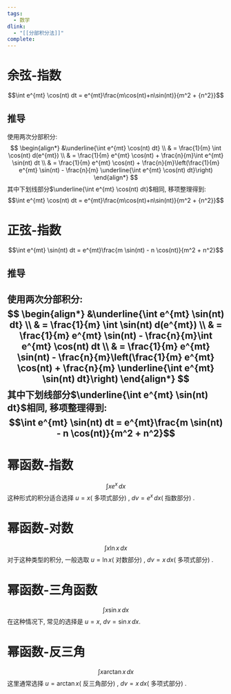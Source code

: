 ```yaml
---
tags:
  - 数学
dlink:
  - "[[分部积分法]]"
complete:
---
```

# 余弦-指数
$$\int e^{mt} \cos(nt) dt = e^{mt}\frac{m\cos(nt)+n\sin(nt)}{m^2 + {n^2}}$$
## 推导
使用两次分部积分: 
$$
\begin{align*} 
&\underline{\int e^{mt} \cos(nt) dt} \\
& = \frac{1}{m} \int \cos(nt) d(e^{mt}) \\
& = \frac{1}{m} e^{mt} \cos(nt) + \frac{n}{m}\int e^{mt} \sin(nt) dt
\\
& = \frac{1}{m} e^{mt} \cos(nt) + \frac{n}{m}\left(\frac{1}{m} e^{mt} \sin(nt) - \frac{n}{m} \underline{\int e^{mt} \cos(nt) dt}\right)
\end{align*}
$$
其中下划线部分$\underline{\int e^{mt} \cos(nt) dt}$相同, 移项整理得到: 
$$\int e^{mt} \cos(nt) dt = e^{mt}\frac{m\cos(nt)+n\sin(nt)}{m^2 + {n^2}}$$
# 正弦-指数
$$\int e^{mt} \sin(nt) dt = e^{mt}\frac{m \sin(nt) - n \cos(nt)}{m^2 + n^2}$$
## 推导
使用两次分部积分: 
$$
\begin{align*} 
&\underline{\int e^{mt} \sin(nt) dt} \\
& = \frac{1}{m} \int \sin(nt) d(e^{mt}) \\
& = \frac{1}{m} e^{mt} \sin(nt) - \frac{n}{m}\int e^{mt} \cos(nt) dt
\\
& = \frac{1}{m} e^{mt} \sin(nt) - \frac{n}{m}\left(\frac{1}{m} e^{mt} \cos(nt) + \frac{n}{m} \underline{\int e^{mt} \sin(nt) dt}\right)
\end{align*}
$$
其中下划线部分$\underline{\int e^{mt} \sin(nt) dt}$相同, 移项整理得到: 
$$\int e^{mt} \sin(nt) dt = e^{mt}\frac{m \sin(nt) - n \cos(nt)}{m^2 + n^2}$$
---
# 幂函数-指数
$$\int x e^x \, dx$$
   这种形式的积分适合选择 $u = x$( 多项式部分) , $dv = e^x \, dx$( 指数部分) . 
# 幂函数-对数 
$$\int x \ln x \, dx$$
   对于这种类型的积分, 一般选取 $u = \ln x$( 对数部分) , $dv = x \, dx$( 多项式部分) . 
# 幂函数-三角函数
$$\int x \sin x \, dx$$
   在这种情况下, 常见的选择是 $u = x$, $dv = \sin x \, dx$. 
# 幂函数-反三角
$$\int x \arctan x \, dx$$
   这里通常选择 $u = \arctan x$( 反三角部分) , $dv = x \, dx$( 多项式部分) . 
